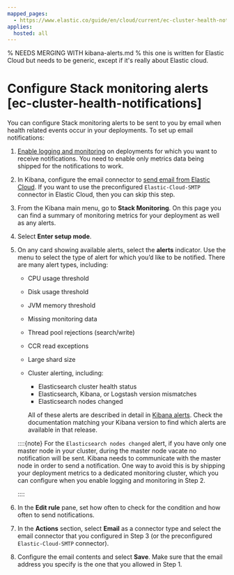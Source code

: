 ```yaml
---
mapped_pages:
  - https://www.elastic.co/guide/en/cloud/current/ec-cluster-health-notifications.html
applies:
  hosted: all
---
```


% NEEDS MERGING WITH kibana-alerts.md
% this one is written for Elastic Cloud but needs to be generic, except if it's really about Elastic cloud.

# Configure Stack monitoring alerts [ec-cluster-health-notifications]

You can configure Stack monitoring alerts to be sent to you by email when health related events occur in your deployments. To set up email notifications:

1. [Enable logging and monitoring](../stack-monitoring/elastic-cloud-stack-monitoring.md) on deployments for which you want to receive notifications. You need to enable only metrics data being shipped for the notifications to work.
2. In Kibana, configure the email connector to [send email from Elastic Cloud](https://www.elastic.co/guide/en/kibana/current/email-action-type.html#elasticcloud). If you want to use the preconfigured `Elastic-Cloud-SMTP` connector in Elastic Cloud, then you can skip this step.
3. From the Kibana main menu, go to **Stack Monitoring**. On this page you can find a summary of monitoring metrics for your deployment as well as any alerts.
4. Select **Enter setup mode**.
5. On any card showing available alerts, select the **alerts** indicator. Use the menu to select the type of alert for which you’d like to be notified. There are many alert types, including:

    * CPU usage threshold
    * Disk usage threshold
    * JVM memory threshold
    * Missing monitoring data
    * Thread pool rejections (search/write)
    * CCR read exceptions
    * Large shard size
    * Cluster alerting, including:

        * Elasticsearch cluster health status
        * Elasticsearch, Kibana, or Logstash version mismatches
        * Elasticsearch nodes changed

        All of these alerts are described in detail in [Kibana alerts](kibana-alerts.md). Check the documentation matching your Kibana version to find which alerts are available in that release.


    ::::{note}
    For the `Elasticsearch nodes changed` alert, if you have only one master node in your cluster, during the master node vacate no notification will be sent. Kibana needs to communicate with the master node in order to send a notification. One way to avoid this is by shipping your deployment metrics to a dedicated monitoring cluster, which you can configure when you enable logging and monitoring in Step 2.

    ::::

6. In the **Edit rule** pane, set how often to check for the condition and how often to send notifications.
7. In the **Actions** section, select **Email** as a connector type and select the email connector that you configured in Step 3 (or the preconfigured `Elastic-Cloud-SMTP` connector).
8. Configure the email contents and select **Save**. Make sure that the email address you specify is the one that you allowed in Step 1.
